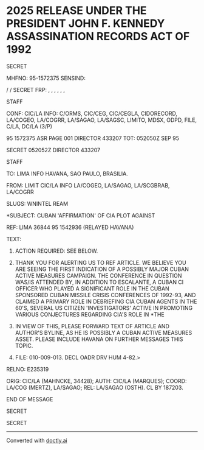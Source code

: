 # 2025 RELEASE UNDER THE PRESIDENT JOHN F. KENNEDY ASSASSINATION RECORDS ACT OF 1992

SECRET

MHFNO: 95-1572375 SENSIND:

/ / SECRET FRP: , , , , , ,

STAFF

CONF: CIC/LA INFO: C/ORMS, CIC/CEG, CIC/CEGLA, CIDORECORD,
LA/COGEO, LA/COGRR, LA/SAGAO, LA/SAGSC, LIMITO, MDSX, ODPD, FILE, C/LA,
DC/LA (3/P)

95 1572375 ASR PAGE 001 DIRECTOR 433207
TOT: 052050Z SEP 95

SECRET 052052Z DIRECTOR 433207

STAFF

TO: LIMA INFO HAVANA, SAO PAULO, BRASILIA.

FROM: LIMIT CIC/LA INFO LA/COGEO, LA/SAGAO, LA/SCGBRAB, LA/COGRR

SLUGS: WNINTEL REAM

*SUBJECT: CUBAN 'AFFIRMATION' OF CIA PLOT AGAINST<JFK>

REF: LIMA 36844 95 1542936 (RELAYED HAVANA)

TEXT:

1. ACTION REQUIRED: SEE BELOW.

2. THANK YOU FOR ALERTING US TO REF ARTICLE. WE BELIEVE YOU
   ARE SEEING THE FIRST INDICATION OF A POSSIBLY MAJOR CUBAN ACTIVE
   MEASURES CAMPAIGN. THE CONFERENCE IN QUESTION WAS/IS ATTENDED BY,
   IN ADDITION TO ESCALANTE, A CUBAN CI OFFICER WHO PLAYED A
   SIGNIFICANT ROLE IN THE CUBAN SPONSORED CUBAN MISSILE CRISIS
   CONFERENCES OF 1992-93, AND CLAIMED A PRIMARY ROLE IN DEBRIEFING
   CIA CUBAN AGENTS IN THE 60'S, SEVERAL US CITIZEN 'INVESTIGATORS'
   ACTIVE IN PROMOTING VARIOUS CONJECTURES REGARDING CIA'S ROLE IN
   *THE<JFK ASSASSINATION.>

3. IN VIEW OF THIS, PLEASE FORWARD TEXT OF ARTICLE AND
   AUTHOR'S BYLINE, AS HE IS POSSIBLY A CUBAN ACTIVE MEASURES ASSET.
   PLEASE INCLUDE HAVANA ON FURTHER MESSAGES THIS TOPIC.

4. FILE: 010-009-013. DECL OADR DRV HUM 4-82.>

RELNO: E235319

ORIG: CIC/LA (MAHNCKE, 34428); AUTH: CIC/LA (MARQUES); COORD:
LA/COG (MERTZ), LA/SAGAO; REL: LA/SAGAO (OSTH). CL BY 187203.

END OF MESSAGE

SECRET

SECRET


---
Converted with [doctly.ai](https://doctly.ai)